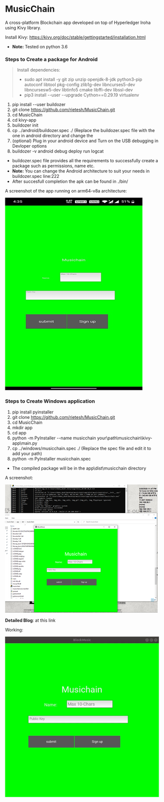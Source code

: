# MusicChain

A cross-platform Blockchain app developed on top of Hyperledger Iroha using Kivy library.    

Install Kivy: https://kivy.org/doc/stable/gettingstarted/installation.html
* **Note:** Tested on python 3.6

### Steps to Create a package for Android
> Install dependencies:
> * sudo apt install -y git zip unzip openjdk-8-jdk python3-pip autoconf libtool pkg-config zlib1g-dev libncurses5-dev libncursesw5-dev libtinfo5 cmake libffi-dev libssl-dev
> * pip3 install --user --upgrade Cython==0.29.19 virtualenv 

1. pip install --user buildozer
2. git clone https://github.com/rietesh/MusicChain.git
3. cd MusicChain
4. cd kivy-app
5. buildozer init
6. cp ../android/buildozer.spec ./  (Replace the buildozer.spec file with the one in android directory and change the 
5. (optional) Plug in your android device and Turn on the USB debugging in Devloper options
6. buildozer -v android debug deploy run logcat

* buildozer.spec file provides all the requirements to successfully create a package such as permissions, name etc. 
* **Note:** You can change the Android architecture to suit your needs in buildozer.spec line:222
* After succesfull completion the apk can be found in ./bin/

A screenshot of the app running on arm64-v8a architecture:

![Image screenshot](/images/Screenshot_A.jpg)

### Steps to Create Windows application

1. pip install pyinstaller
2. git clone https://github.com/rietesh/MusicChain.git
3. cd MusicChain
4. mkdir app 
5. cd app 
6. python -m PyInstaller --name musicchain your\path\musicchain\kivy-app\main.py
7. cp ../windows/musicchain.spec ./ (Replace the spec file and edit it to add your path)
8. python -m PyInstaller musicchain.spec

* The compiled package will be in the app\dist\musicchain directory

A screenshot:

![Image windows](/images/Screenshot_W.PNG)

**Detailed Blog**: at this link

Working:

![image gif](/images/MusicChian_gif.gif)

